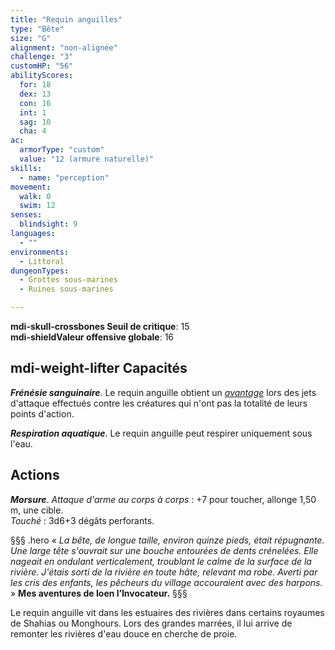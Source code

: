 ```yaml
---
title: "Requin anguilles"
type: "Bête"
size: "G"
alignment: "non-alignée"
challenge: "3"
customHP: "56"
abilityScores:
  for: 18
  dex: 13
  con: 16
  int: 1
  sag: 10
  cha: 4
ac:
  armorType: "custom"
  value: "12 (armure naturelle)"
skills:
  - name: "perception"
movement:
  walk: 0
  swim: 12
senses:
  blindsight: 9
languages:
  - ""
environments:
  - Littoral
dungeonTypes:
  - Grottes sous-marines
  - Ruines sous-marines

---
```

**<v-icon>mdi-skull-crossbones</v-icon> Seuil de critique**: 15          
**<v-icon>mdi-shield</v-icon>Valeur offensive globale**: 16    
## <v-icon>mdi-weight-lifter</v-icon> Capacités
_**Frénésie sanguinaire**_. Le requin anguille obtient un [_avantage_](/utiliser-les-caracteristiques/#avantage-et-desavantage) lors des jets d'attaque effectués contre les créatures qui n'ont pas la totalité de leurs points d'action.

_**Respiration aquatique**_. Le requin anguille peut respirer uniquement sous l'eau.

## Actions
_**Morsure**_. _Attaque d'arme au corps à corps_ : +7 pour toucher, allonge 1,50 m, une cible.  
_Touché_ : 3d6+3 dégâts perforants.

§§§ .hero
« *La bête, de longue taille, environ quinze pieds, était répugnante. Une large tête s'ouvrait sur une bouche entourées de dents crénelées. Elle nageait en ondulant verticalement, troublant le calme de la surface de la rivière. J'étais sorti de la rivière en toute hâte, relevant ma robe. Averti par les cris des enfants, les pêcheurs du village accouraient avec des harpons.* »
**Mes aventures de Ioen l’Invocateur.**
§§§

Le requin anguille vit dans les estuaires des rivières dans certains royaumes de Shahias ou Monghours. Lors des grandes marrées, il lui arrive de remonter les rivières d'eau douce en cherche de proie.

